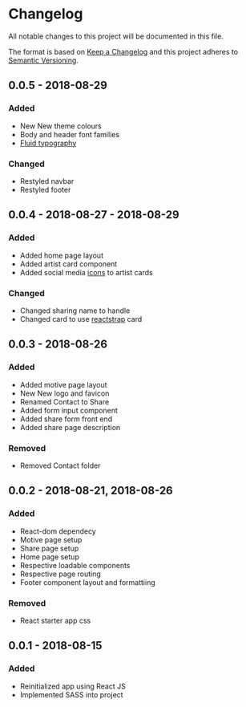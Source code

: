 # Changelog
All notable changes to this project will be documented in this file.

The format is based on [Keep a Changelog](http://keepachangelog.com/en/1.0.0/)
and this project adheres to [Semantic Versioning](http://semver.org/spec/v2.0.0.html).

## 0.0.5 - 2018-08-29
### Added
- New New theme colours
- Body and header font families
- [Fluid typography](https://css-tricks.com/snippets/css/fluid-typography/)

### Changed
- Restyled navbar
- Restyled footer

## 0.0.4 - 2018-08-27 - 2018-08-29
### Added
- Added home page layout
- Added artist card component
- Added social media [icons](https://fontawesome.com/) to artist cards

### Changed
- Changed sharing name to handle
- Changed card to use [reactstrap](https://reactstrap.github.io/) card

## 0.0.3 - 2018-08-26
### Added
- Added motive page layout
- New New logo and favicon
- Renamed Contact to Share
- Added form input component
- Added share form front end
- Added share page description

### Removed
- Removed Contact folder

## 0.0.2 - 2018-08-21, 2018-08-26
### Added
- React-dom dependecy
- Motive page setup
- Share page setup
- Home page setup
- Respective loadable components
- Respective page routing
- Footer component layout and formattiing

### Removed
- React starter app css

## 0.0.1 - 2018-08-15
### Added
- Reinitialized app using React JS
- Implemented SASS into project
